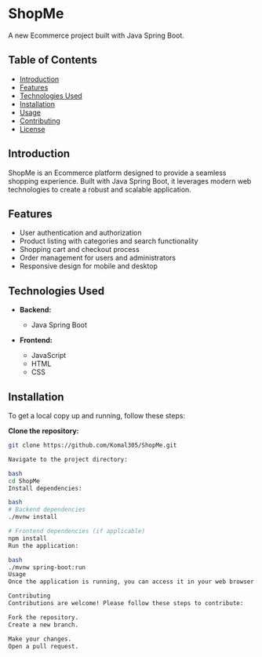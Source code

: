 # ShopMe

A new Ecommerce project built with Java Spring Boot.

## Table of Contents

- [Introduction](#introduction)
- [Features](#features)
- [Technologies Used](#technologies-used)
- [Installation](#installation)
- [Usage](#usage)
- [Contributing](#contributing)
- [License](#license)

## Introduction

ShopMe is an Ecommerce platform designed to provide a seamless shopping experience. Built with Java Spring Boot, it leverages modern web technologies to create a robust and scalable application.

## Features

- User authentication and authorization
- Product listing with categories and search functionality
- Shopping cart and checkout process
- Order management for users and administrators
- Responsive design for mobile and desktop

## Technologies Used

- **Backend:**
  - Java Spring Boot

- **Frontend:**
  - JavaScript
  - HTML
  - CSS

## Installation

To get a local copy up and running, follow these steps:

 **Clone the repository:**
   ```bash
   git clone https://github.com/Komal305/ShopMe.git

Navigate to the project directory:

bash
cd ShopMe
Install dependencies:

bash
# Backend dependencies
./mvnw install

# Frontend dependencies (if applicable)
npm install
Run the application:

bash
./mvnw spring-boot:run
Usage
Once the application is running, you can access it in your web browser at http://localhost:8080.

Contributing
Contributions are welcome! Please follow these steps to contribute:

Fork the repository.
Create a new branch.

Make your changes.
Open a pull request.
